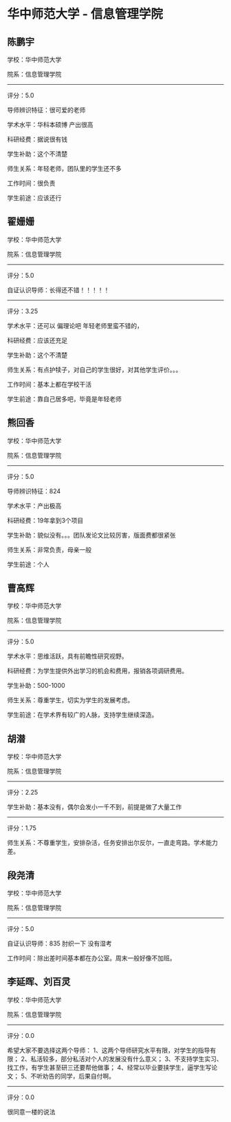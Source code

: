 # 华中师范大学 - 信息管理学院

## 陈鹏宇

学校：华中师范大学

院系：信息管理学院

* * *

评分：5.0

导师辨识特征：很可爱的老师

学术水平：华科本硕博 产出很高

科研经费：据说很有钱

学生补助：这个不清楚

师生关系：年轻老师，团队里的学生还不多

工作时间：很负责

学生前途：应该还行

## 翟姗姗

学校：华中师范大学

院系：信息管理学院

* * *

评分：5.0

自证认识导师：长得还不错！！！！！

* * *

评分：3.25

学术水平：还可以 偏理论吧 年轻老师里蛮不错的，

科研经费：应该还充足

学生补助：这个不清楚

师生关系：有点护犊子，对自己的学生很好，对其他学生评价。。。

工作时间：基本上都在学校干活

学生前途：靠自己居多吧，毕竟是年轻老师

## 熊回香

学校：华中师范大学

院系：信息管理学院

* * *

评分：5.0

导师辨识特征：824

学术水平：产出极高

科研经费：19年拿到3个项目

学生补助：貌似没有。。。团队发论文比较厉害，版面费都很紧张

师生关系：非常负责，母亲一般

学生前途：个人

## 曹高辉

学校：华中师范大学

院系：信息管理学院

* * *

评分：5.0

学术水平：思维活跃，具有前瞻性研究视野。

科研经费：为学生提供外出学习的机会和费用，报销各项调研费用。

学生补助：500-1000

师生关系：尊重学生，切实为学生的发展考虑。

学生前途：在学术界有较广的人脉，支持学生继续深造。

## 胡潜

学校：华中师范大学

院系：信息管理学院

* * *

评分：2.25

学生补助：基本没有，偶尔会发小一千不到，前提是做了大量工作

* * *

评分：1.75

师生关系：不尊重学生，安排杂活，任务安排出尔反尔，一直走弯路。学术能力差。

## 段尧清

学校：华中师范大学

院系：信息管理学院

* * *

评分：5.0

自证认识导师：835 肘织一下 没有湿考

工作时间：除出差时间基本都在办公室。周末一般好像不加班。

## 李延晖、刘百灵

学校：华中师范大学

院系：信息管理学院

* * *

评分：0.0

希望大家不要选择这两个导师：
1、这两个导师研究水平有限，对学生的指导有限；
2、私活较多，部分私活对个人的发展没有什么意义；
3、不支持学生实习、找工作，有学生甚至研三还要帮他做事；
4、经常以毕业要挟学生，逼学生写论文；
5、不听劝告的同学，后果自付啊。

* * *

评分：0.0

很同意一楼的说法